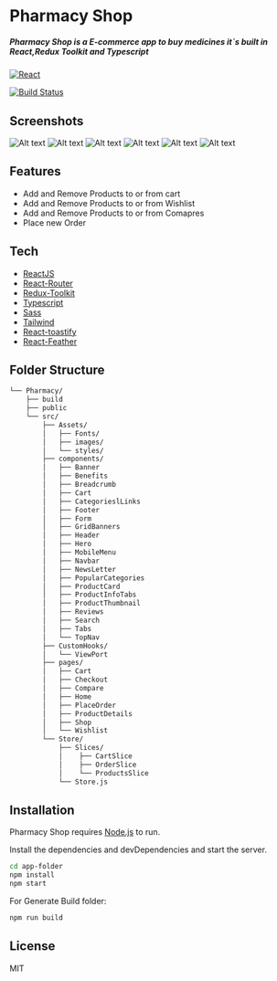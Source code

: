 # Pharmacy Shop

##### Pharmacy Shop is a E-commerce app to buy medicines it`s built in React,Redux Toolkit and Typescript

[![React](https://cdn.iconscout.com/icon/free/png-256/react-2752089-2284906.png)](https://ibb.co/3fW2RyQ)

[![Build Status](https://travis-ci.org/joemccann/dillinger.svg?branch=master)](https://travis-ci.org/joemccann/dillinger)

## Screenshots

![Alt text](https://i.ibb.co/vhpsVbV/pharmacy-1.png "Home Page (Hero-section)")
![Alt text](https://i.ibb.co/rGyXBCM/pharmacy-2.png "Home Page (products-section)")
![Alt text](https://i.ibb.co/3yZVGwM/pharmacy-3.png "Product Details")
![Alt text](https://i.ibb.co/9v9mN76/pharmacy-4.png "Cart Page")
![Alt text](https://i.ibb.co/j4wkYpd/pharmacy-5.png "Place Order")
![Alt text](https://i.ibb.co/cyM6nLq/pharmacy-6.png "Thanks For order")

## Features

- Add and Remove Products to or from cart
- Add and Remove Products to or from Wishlist
- Add and Remove Products to or from Comapres
- Place new Order

## Tech

- [ReactJS](https://reactjs.org/)
- [React-Router](https://reactrouter.com/en/main)
- [Redux-Toolkit](https://redux-toolkit.js.org/)
- [Typescript](https://www.typescriptlang.org/)
- [Sass](https://sass-lang.com/)
- [Tailwind](https://tailwindcss.com/)
- [React-toastify](https://www.npmjs.com/package/react-toastify)
- [React-Feather](https://www.npmjs.com/package/react-feather)

## Folder Structure

```bash
└── Pharmacy/
    ├── build
    ├── public
    └── src/
        ├── Assets/
        │   ├── Fonts/
        │   ├── images/
        │   └── styles/
        ├── components/
        │   ├── Banner
        │   ├── Benefits
        │   ├── Breadcrumb
        │   ├── Cart
        │   ├── CategorieslLinks
        │   ├── Footer
        │   ├── Form
        │   ├── GridBanners
        │   ├── Header
        │   ├── Hero
        │   ├── MobileMenu
        │   ├── Navbar
        │   ├── NewsLetter
        │   ├── PopularCategories
        │   ├── ProductCard
        │   ├── ProductInfoTabs
        │   ├── ProductThumbnail
        │   ├── Reviews
        │   ├── Search
        │   ├── Tabs
        │   └── TopNav
        ├── CustomHooks/
        │   └── ViewPort
        ├── pages/
        │   ├── Cart
        │   ├── Checkout
        │   ├── Compare
        │   ├── Home
        │   ├── PlaceOrder
        │   ├── ProductDetails
        │   ├── Shop
        │   └── Wishlist
        └── Store/
            ├── Slices/
            │    ├── CartSlice
            │    ├── OrderSlice
            │    └── ProductsSlice
            └── Store.js
```

## Installation

Pharmacy Shop requires [Node.js](https://nodejs.org/) to run.

Install the dependencies and devDependencies and start the server.

```sh
cd app-folder
npm install
npm start
```

For Generate Build folder:

```sh
npm run build
```

## License

MIT
